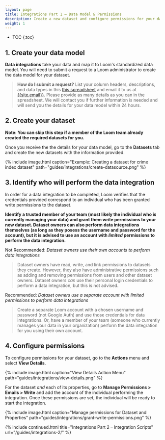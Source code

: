 ```yaml
---
layout: page
title: Integrations Part 1 – Data Model & Permissions
description: Create a new dataset and configure permissions for your data integration. This guide is recommended for dataset owners who are preparing datasets for new integrations.
weight: 1
---
```


* TOC
{:toc}

## 1. Create your data model

**Data integrations** take your data and map it to Loom's standardized data model. You will need to submit a request to a Loom administrator to create the data model for your dataset.

> **How do I submit a request?** List your column headers, descriptions, and data types in this [this spreadsheet](/files/DatasetColumnHeaderSubmission.xlsx) and email it to us at [{{site.email}}](mailto:{{site.email}}). Please provide as many details as you can in the spreadsheet. We will contact you if further information is needed and will send you the details for your data model within 24 hours.

## 2. Create your dataset

**Note: You can skip this step if a member of the Loom team already created the required datasets for you.**

Once you receive the the details for your data model, go to the **Datasets** tab and create the new datasets with the information provided.

{%
  include image.html
  caption="Example: Creating a dataset for crime index dataset"
  path="guides/integrations/create-datasource.png"
%}

## 3. Identify who will perform the data integration

In order for a data integration to be completed, Loom verifies that the credentials provided correspond to an individual who has been granted write permissions to the dataset. 

**Identify a trusted member of your team (most likely the individual who is currently managing your data) and grant them write permissions to your new dataset. Dataset owners can also perform data integrations themselves (as long as they posess the username and password for the account), but it is advised to use an account with _limited_ permissions to perform the data integration.**

<span class="bad">Not Recommended:</span> _Dataset owners use their own accounts to perform data integrations_

> Dataset owners have read, write, and link permissions to datasets they create. However, they also have administrative permissions such as adding and removing permissions from users and other dataset owners. Dataset owners _can_ use their personal login credentials to perform a data integration, but this is not advised.

<span class="good">Recommended:</span> _Dataset owners use a separate account with limited permissions to perform data integrations_

> Create a separate Loom account with a chosen username and password (not Google Auth) and use those credentials for data integrations. Or, have a member of your team (someone who currently manages your data in your organization) perform the data integration for you using their own account.

## 4. Configure permissions

To configure permissions for your dataset, go to the **Actions** menu and select **View Details**.

{%
  include image.html
  caption="View Details Action Menu"
  path="guides/integrations/view-details.png"
%}

For the dataset _and_ each of its properties, go to **Manage Permissions > Emails > Write** and add the account of the individual performing the integration. Once these permissions are set, the individual will be ready to start the integration.

{%
  include image.html
  caption="Manage permissions for Dataset and Properties" path="guides/integrations/grant-write-permissions.png"
%}

{%
include continued.html
title="Integrations Part 2 – Integration Scripts"
url="/guides/integrations-2/"
%}